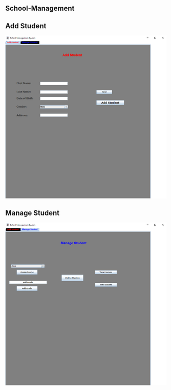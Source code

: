 ## School-Management
## **Add Student**
![Main Page](screenshot/Screenshot%202023-10-17%20121402.png)
## **Manage Student**
![Order Page](screenshot/Screenshot%202023-10-17%20121432.png)
